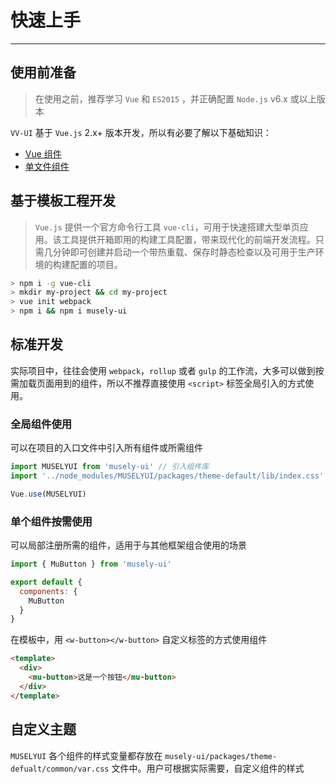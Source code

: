 # 快速上手

----

## 使用前准备

> 在使用之前，推荐学习 `Vue` 和 `ES2015` ，并正确配置 `Node.js` v6.x 或以上版本

`VV-UI` 基于 `Vue.js` 2.x+ 版本开发，所以有必要了解以下基础知识：
- [Vue 组件](https://cn.vuejs.org/v2/guide/components.html)
- [单文件组件](https://cn.vuejs.org/v2/guide/single-file-components.html)

## 基于模板工程开发

> `Vue.js` 提供一个官方命令行工具 `vue-cli`，可用于快速搭建大型单页应用。该工具提供开箱即用的构建工具配置，带来现代化的前端开发流程。只需几分钟即可创建并启动一个带热重载、保存时静态检查以及可用于生产环境的构建配置的项目。

```bash
> npm i -g vue-cli
> mkdir my-project && cd my-project
> vue init webpack
> npm i && npm i musely-ui
```

## 标准开发

实际项目中，往往会使用 `webpack`，`rollup` 或者 `gulp` 的工作流，大多可以做到按需加载页面用到的组件，所以不推荐直接使用 `<script>` 标签全局引入的方式使用。

### 全局组件使用

可以在项目的入口文件中引入所有组件或所需组件

```js
import MUSELYUI from 'musely-ui' // 引入组件库
import '../node_modules/MUSELYUI/packages/theme-default/lib/index.css' // 引入样式库

Vue.use(MUSELYUI)
```

### 单个组件按需使用

可以局部注册所需的组件，适用于与其他框架组合使用的场景

```js
import { MuButton } from 'musely-ui'

export default {
  components: {
    MuButton
  }
}
```

在模板中，用 `<w-button></w-button>` 自定义标签的方式使用组件

```html
<template>
  <div>
    <mu-button>这是一个按钮</mu-button>
  </div>
</template>
```

## 自定义主题

`MUSELYUI` 各个组件的样式变量都存放在 `musely-ui/packages/theme-defualt/common/var.css` 文件中。用户可根据实际需要，自定义组件的样式

